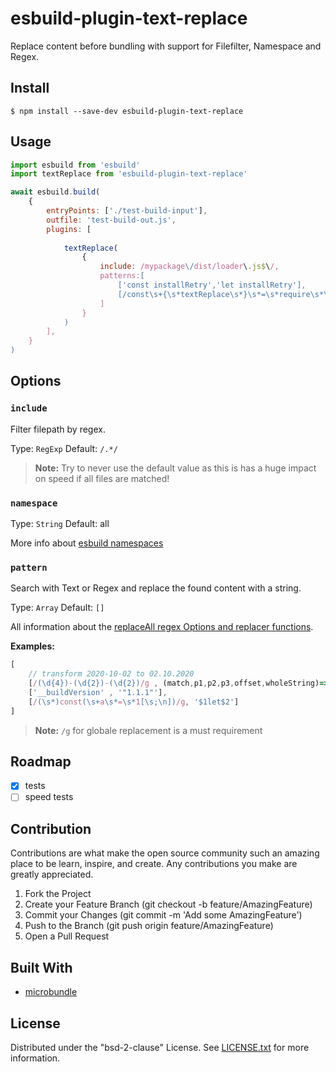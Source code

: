 # esbuild-plugin-text-replace

Replace content before bundling with support for Filefilter, Namespace and Regex.

## Install

    $ npm install --save-dev esbuild-plugin-text-replace

## Usage

```js
import esbuild from 'esbuild'
import textReplace from 'esbuild-plugin-text-replace'

await esbuild.build(
    {
        entryPoints: ['./test-build-input'],
        outfile: 'test-build-out.js',
        plugins: [
            
            textReplace(
                {
                    include: /mypackage\/dist/loader\.js$\/,
                    patterns:[
                        ['const installRetry','let installRetry'],
                        [/const\s+{\s*textReplace\s*}\s*=\s*require\s*\(\s*'esbuild-plugin-text-replace'\s*\)\s*;/g , "'import textReplace from 'esbuild-plugin-text-replace'"]
                    ]
                }
            )
        ],
    }
)
```

## Options

### `include`

Filter filepath by regex.

Type: `RegExp`
Default: `/.*/`

> **Note:** Try to never use the default value as this is has a huge impact on speed if all files are matched!

### `namespace`

Type: `String`
Default: all

More info about [esbuild namespaces](https://esbuild.github.io/plugins/#namespaces)

### `pattern`

Search with Text or Regex and replace the found content with a string.

Type: `Array`
Default: `[]`

All  information about the [replaceAll regex Options and replacer functions](https://developer.mozilla.org/en-US/docs/Web/JavaScript/Reference/Global_Objects/String/replaceAll).


**Examples:**
```js
[
    // transform 2020-10-02 to 02.10.2020
    [/(\d{4})-(\d{2})-(\d{2})/g , (match,p1,p2,p3,offset,wholeString)=>`${p3}.${p2}.${p1}`], 
    ['__buildVersion' , '"1.1.1"'],
    [/(\s*)const(\s+a\s*=\s*1[\s;\n])/g, '$1let$2']
]
```
> **Note:** `/g` for globale replacement is a must requirement

## Roadmap

 - [X] tests
 - [ ] speed tests

## Contribution

Contributions are what make the open source community such an amazing place to be learn, inspire, and create. Any contributions you make are greatly appreciated.

1. Fork the Project
1. Create your Feature Branch (git checkout -b feature/AmazingFeature)
1. Commit your Changes (git commit -m 'Add some AmazingFeature')
1. Push to the Branch (git push origin feature/AmazingFeature)
1. Open a Pull Request

## Built With

- [microbundle](https://github.com/developit/microbundle)

## License

Distributed under the "bsd-2-clause" License. See [LICENSE.txt](LICENSE.txt) for more information.




